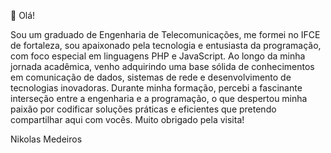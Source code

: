 👋 Olá!

Sou um graduado de Engenharia de Telecomunicações, me formei no IFCE de fortaleza, sou apaixonado pela tecnologia e entusiasta da programação, com foco especial em linguagens PHP e JavaScript. Ao longo da minha jornada acadêmica, venho adquirindo uma base sólida de conhecimentos em comunicação de dados, sistemas de rede e desenvolvimento de tecnologias inovadoras. Durante minha formação, percebi a fascinante interseção entre a engenharia e a programação, o que despertou minha paixão por codificar soluções práticas e eficientes que pretendo compartilhar aqui com vocês. Muito obrigado pela visita!

Nikolas Medeiros
